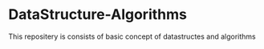 # DataStructure-Algorithms
This repositery is consists of basic concept of datastructes and algorithms 
